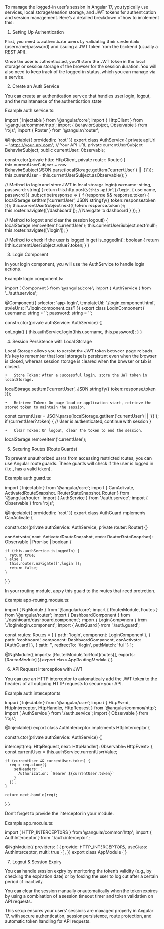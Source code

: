 To manage the logged-in user’s session in Angular 17, you typically use services, local storage/session storage, and JWT tokens for authentication and session management. Here’s a detailed breakdown of how to implement this:

1. Setting Up Authentication

First, you need to authenticate users by validating their credentials (username/password) and issuing a JWT token from the backend (usually a REST API).

Once the user is authenticated, you’ll store the JWT token in the local storage or session storage of the browser for the session duration. You will also need to keep track of the logged-in status, which you can manage via a service.

2. Create an Auth Service

You can create an authentication service that handles user login, logout, and the maintenance of the authentication state.

Example auth.service.ts:

import { Injectable } from '@angular/core';
import { HttpClient } from '@angular/common/http';
import { BehaviorSubject, Observable } from 'rxjs';
import { Router } from '@angular/router';

@Injectable({
  providedIn: 'root'
})
export class AuthService {
  private apiUrl = 'https://your-api.com'; // Your API URL
  private currentUserSubject: BehaviorSubject<any>;
  public currentUser: Observable<any>;

  constructor(private http: HttpClient, private router: Router) {
    this.currentUserSubject = new BehaviorSubject<any>(JSON.parse(localStorage.getItem('currentUser') || '{}'));
    this.currentUser = this.currentUserSubject.asObservable();
  }

  // Method to login and store JWT in local storage
  login(username: string, password: string) {
    return this.http.post<any>(`${this.apiUrl}/login`, { username, password })
      .subscribe(response => {
        if (response && response.token) {
          localStorage.setItem('currentUser', JSON.stringify({ token: response.token }));
          this.currentUserSubject.next({ token: response.token });
          this.router.navigate(['/dashboard']); // Navigate to dashboard
        }
      });
  }

  // Method to logout and clear the session
  logout() {
    localStorage.removeItem('currentUser');
    this.currentUserSubject.next(null);
    this.router.navigate(['/login']);
  }

  // Method to check if the user is logged in
  get isLoggedIn(): boolean {
    return !!this.currentUserSubject.value?.token;
  }
}

3. Login Component

In your login component, you will use the AuthService to handle login actions.

Example login.component.ts:

import { Component } from '@angular/core';
import { AuthService } from '../auth.service';

@Component({
  selector: 'app-login',
  templateUrl: './login.component.html',
  styleUrls: ['./login.component.css']
})
export class LoginComponent {
  username: string = '';
  password: string = '';

  constructor(private authService: AuthService) {}

  onLogin() {
    this.authService.login(this.username, this.password);
  }
}

4. Session Persistence with Local Storage

Local Storage allows you to persist the JWT token between page reloads. It’s key to remember that local storage is persistent even when the browser is closed, whereas session storage is cleared when the browser or tab is closed.

	•	Store Token: After a successful login, store the JWT token in localStorage.

localStorage.setItem('currentUser', JSON.stringify({ token: response.token }));

	•	Retrieve Token: On page load or application start, retrieve the stored token to maintain the session.

const currentUser = JSON.parse(localStorage.getItem('currentUser') || '{}');
if (currentUser?.token) {
  // User is authenticated, continue with session
}

	•	Clear Token: On logout, clear the token to end the session.

localStorage.removeItem('currentUser');

5. Securing Routes (Route Guards)

To prevent unauthorized users from accessing restricted routes, you can use Angular route guards. These guards will check if the user is logged in (i.e., has a valid token).

Example auth.guard.ts:

import { Injectable } from '@angular/core';
import { CanActivate, ActivatedRouteSnapshot, RouterStateSnapshot, Router } from '@angular/router';
import { AuthService } from './auth.service';
import { Observable } from 'rxjs';

@Injectable({
  providedIn: 'root'
})
export class AuthGuard implements CanActivate {

  constructor(private authService: AuthService, private router: Router) {}

  canActivate(
    next: ActivatedRouteSnapshot,
    state: RouterStateSnapshot): Observable<boolean> | Promise<boolean> | boolean {
    
    if (this.authService.isLoggedIn) {
      return true;
    } else {
      this.router.navigate(['/login']);
      return false;
    }
  }
}

In your routing module, apply this guard to the routes that need protection.

Example app-routing.module.ts:

import { NgModule } from '@angular/core';
import { RouterModule, Routes } from '@angular/router';
import { DashboardComponent } from './dashboard/dashboard.component';
import { LoginComponent } from './login/login.component';
import { AuthGuard } from './auth.guard';

const routes: Routes = [
  { path: 'login', component: LoginComponent },
  { path: 'dashboard', component: DashboardComponent, canActivate: [AuthGuard] },
  { path: '', redirectTo: '/login', pathMatch: 'full' }
];

@NgModule({
  imports: [RouterModule.forRoot(routes)],
  exports: [RouterModule]
})
export class AppRoutingModule { }

6. API Request Interception with JWT

You can use an HTTP interceptor to automatically add the JWT token to the headers of all outgoing HTTP requests to secure your API.

Example auth.interceptor.ts:

import { Injectable } from '@angular/core';
import { HttpEvent, HttpInterceptor, HttpHandler, HttpRequest } from '@angular/common/http';
import { AuthService } from './auth.service';
import { Observable } from 'rxjs';

@Injectable()
export class AuthInterceptor implements HttpInterceptor {

  constructor(private authService: AuthService) {}

  intercept(req: HttpRequest<any>, next: HttpHandler): Observable<HttpEvent<any>> {
    const currentUser = this.authService.currentUserValue;
    
    if (currentUser && currentUser.token) {
      req = req.clone({
        setHeaders: {
          Authorization: `Bearer ${currentUser.token}`
        }
      });
    }
    
    return next.handle(req);
  }
}

Don’t forget to provide the interceptor in your module.

Example app.module.ts:

import { HTTP_INTERCEPTORS } from '@angular/common/http';
import { AuthInterceptor } from './auth.interceptor';

@NgModule({
  providers: [
    { provide: HTTP_INTERCEPTORS, useClass: AuthInterceptor, multi: true }
  ],
})
export class AppModule { }

7. Logout & Session Expiry

You can handle session expiry by monitoring the token’s validity (e.g., by checking the expiration date) or by forcing the user to log out after a certain period of inactivity.

You can clear the session manually or automatically when the token expires by using a combination of a session timeout timer and token validation on API requests.

This setup ensures your users’ sessions are managed properly in Angular 17, with secure authentication, session persistence, route protection, and automatic token handling for API requests.